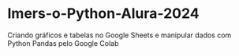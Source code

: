 # Imers-o-Python-Alura-2024
Criando gráficos e tabelas no Google Sheets e manipular dados com Python Pandas pelo Google Colab
